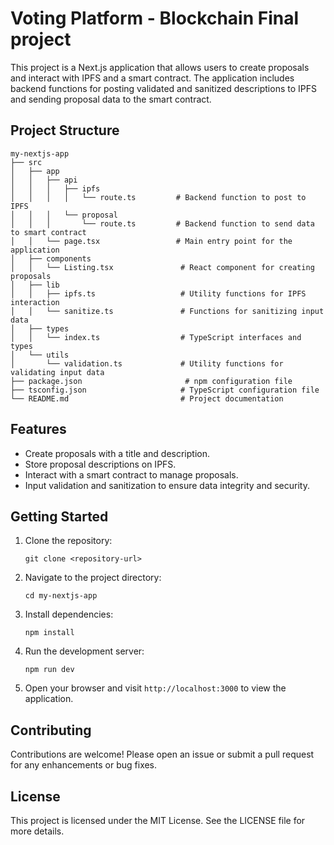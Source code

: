 # Voting Platform - Blockchain Final project

This project is a Next.js application that allows users to create proposals and interact with IPFS and a smart contract. The application includes backend functions for posting validated and sanitized descriptions to IPFS and sending proposal data to the smart contract.

## Project Structure

```
my-nextjs-app
├── src
│   ├── app
│   │   ├── api
│   │   │   ├── ipfs
│   │   │   │   └── route.ts         # Backend function to post to IPFS
│   │   │   └── proposal
│   │   │       └── route.ts         # Backend function to send data to smart contract
│   │   └── page.tsx                 # Main entry point for the application
│   ├── components
│   │   └── Listing.tsx               # React component for creating proposals
│   ├── lib
│   │   ├── ipfs.ts                   # Utility functions for IPFS interaction
│   │   └── sanitize.ts               # Functions for sanitizing input data
│   ├── types
│   │   └── index.ts                  # TypeScript interfaces and types
│   └── utils
│       └── validation.ts             # Utility functions for validating input data
├── package.json                       # npm configuration file
├── tsconfig.json                     # TypeScript configuration file
└── README.md                         # Project documentation
```

## Features

- Create proposals with a title and description.
- Store proposal descriptions on IPFS.
- Interact with a smart contract to manage proposals.
- Input validation and sanitization to ensure data integrity and security.

## Getting Started

1. Clone the repository:
   ```
   git clone <repository-url>
   ```

2. Navigate to the project directory:
   ```
   cd my-nextjs-app
   ```

3. Install dependencies:
   ```
   npm install
   ```

4. Run the development server:
   ```
   npm run dev
   ```

5. Open your browser and visit `http://localhost:3000` to view the application.

## Contributing

Contributions are welcome! Please open an issue or submit a pull request for any enhancements or bug fixes.

## License

This project is licensed under the MIT License. See the LICENSE file for more details.
